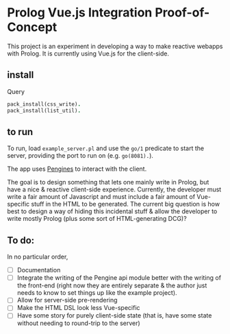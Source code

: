 # Prolog Vue.js Integration Proof-of-Concept

This project is an experiment in developing a way to make reactive webapps with Prolog.
It is currently using Vue.js for the client-side.

## install

Query

```prolog
pack_install(css_write).
pack_install(list_util).
```

## to run

To run, load `example_server.pl` and use the `go/1` predicate to start the server, providing the port to run on (e.g. `go(8081).`).

The app uses [Pengines][pengines] to interact with the client.

The goal is to design something that lets one mainly write in Prolog, but have a nice & reactive client-side experience.
Currently, the developer must write a fair amount of Javascript and must include a fair amount of Vue-specific stuff in the HTML to be generated.
The current big question is how best to design a way of hiding this incidental stuff & allow the developer to write mostly Prolog (plus some sort of HTML-generating DCG)?

  [pengines]: http://www.swi-prolog.org/pldoc/doc_for?object=section(%27packages/pengines.html%27)


## To do:

In no particular order,

 - [ ] Documentation
 - [ ] Integrate the writing of the Pengine api module better with the writing of the front-end (right now they are entirely separate & the author just needs to know to set things up like the example project).
 - [ ] Allow for server-side pre-rendering
 - [ ] Make the HTML DSL look less Vue-specific
 - [ ] Have some story for purely client-side state (that is, have some state without needing to round-trip to the server)
